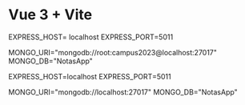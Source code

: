 # Vue 3 + Vite

EXPRESS_HOST= localhost
EXPRESS_PORT=5011

MONGO_URI="mongodb://root:campus2023@localhost:27017"
MONGO_DB="NotasApp"


EXPRESS_HOST=localhost
EXPRESS_PORT=5011

MONGO_URI="mongodb://localhost:27017"
MONGO_DB="NotasApp"
